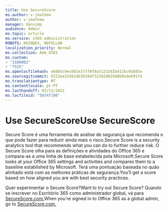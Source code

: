 ```yaml
---
title: Use SecureScore
ms.author: v-jmathew
author: v-jmathew
manager: dansimp
audience: Admin
ms.topic: article
ms.service: o365-administration
ROBOTS: NOINDEX, NOFOLLOW
localization_priority: Normal
ms.collection: Adm_O365
ms.custom:
- "3100002"
- "7525"
ms.openlocfilehash: e6065c9ec681e377f8f8a51232d1b411bc91845e
ms.sourcegitcommit: 6312ee31561db36104f32282d019d069ede69174
ms.translationtype: MT
ms.contentlocale: pt-PT
ms.lasthandoff: 03/11/2021
ms.locfileid: "50747198"
---
```

# <a name="use-securescore"></a><span data-ttu-id="1b933-102">Use SecureScore</span><span class="sxs-lookup"><span data-stu-id="1b933-102">Use SecureScore</span></span>

<span data-ttu-id="1b933-103">Secure Score é uma ferramenta de análise de segurança que recomenda o que pode fazer para reduzir ainda mais o risco.</span><span class="sxs-lookup"><span data-stu-id="1b933-103">Secure Score is a security analytics tool that recommends what you can do to further reduce risk.</span></span> <span data-ttu-id="1b933-104">O Secure Score olha para as definições e atividades do Office 365 e compara-as a uma linha de base estabelecida pela Microsoft.</span><span class="sxs-lookup"><span data-stu-id="1b933-104">Secure Score looks at your Office 365 settings and activities and compares them to a baseline established by Microsoft.</span></span> <span data-ttu-id="1b933-105">Terá uma pontuação baseada no quão alinhado está com as melhores práticas de segurança.</span><span class="sxs-lookup"><span data-stu-id="1b933-105">You’ll get a score based on how aligned you are with best security practices.</span></span>

<span data-ttu-id="1b933-106">Quer experimentar o Secure Score?</span><span class="sxs-lookup"><span data-stu-id="1b933-106">Want to try out Secure Score?</span></span> <span data-ttu-id="1b933-107">Quando se inscrever no Escritório 365 como administrador global, vá para [SecureScore.com.](https://securescore.office.com/)</span><span class="sxs-lookup"><span data-stu-id="1b933-107">When you're signed in to Office 365 as a global admin, go to [SecureScore.com.](https://securescore.office.com/)</span></span>
